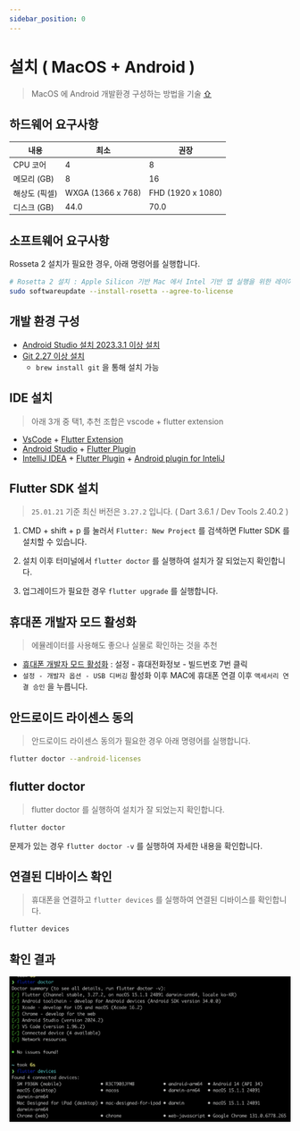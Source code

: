 ```yaml
---
sidebar_position: 0
---
```


# 설치 ( MacOS + Android )

> MacOS 에 Android 개발환경 구성하는 방법을 기술 [⇧](https://docs.flutter.dev/get-started/install/macos/mobile-android)

## 하드웨어 요구사항

| 내용          | 최소              | 권장              |
| ------------- | ----------------- | ----------------- |
| CPU 코어      | 4                 | 8                 |
| 메모리 (GB)   | 8                 | 16                |
| 해상도 (픽셀) | WXGA (1366 x 768) | FHD (1920 x 1080) |
| 디스크 (GB)   | 44.0              | 70.0              |

## 소프트웨어 요구사항

Rosseta 2 설치가 필요한 경우, 아래 명령어를 실행합니다.

```bash
# Rosetta 2 설치 : Apple Silicon 기반 Mac 에서 Intel 기반 앱 실행을 위한 레이어
sudo softwareupdate --install-rosetta --agree-to-license
```

## 개발 환경 구성

- [Android Studio 설치 2023.3.1 이상 설치](https://developer.android.com/studio/install#mac)
- [Git 2.27 이상 설치](https://formulae.brew.sh/formula/git)
  - `brew install git` 을 통해 설치 가능

## IDE 설치

> 아래 3개 중 택1, 추천 조합은 vscode + flutter extension

- [VsCode](https://code.visualstudio.com/docs/setup/mac) + [Flutter Extension](https://marketplace.visualstudio.com/items?itemName=Dart-Code.flutter)
- [Android Studio](https://developer.android.com/studio/install#mac) + [Flutter Plugin](https://plugins.jetbrains.com/plugin/9212-flutter)
- [IntelliJ IDEA](https://www.jetbrains.com/idea/download/#section=mac) + [Flutter Plugin](https://plugins.jetbrains.com/plugin/9212-flutter) + [Android plugin for InteliJ](https://plugins.jetbrains.com/plugin/22989-android)

## Flutter SDK 설치

> `25.01.21` 기준 최신 버전은 `3.27.2` 입니다. ( Dart 3.6.1 / Dev Tools 2.40.2 )

1. CMD + shift + p 를 눌러서 `Flutter: New Project` 를 검색하면 Flutter SDK 를 설치할 수 있습니다.

2. 설치 이후 터미널에서 `flutter doctor` 를 실행하여 설치가 잘 되었는지 확인합니다.

3. 업그레이드가 필요한 경우 `flutter upgrade` 를 실행합니다.

## 휴대폰 개발자 모드 활성화

> 에뮬레이터를 사용해도 좋으나 실물로 확인하는 것을 추천

- [휴대폰 개발자 모드 활성화](https://developer.android.com/studio/debug/dev-options?hl=ko) : 설정 - 휴대전화정보 - 빌드번호 7번 클릭
- `설정 - 개발자 옵션 - USB 디버깅` 활성화 이후 MAC에 휴대폰 연결 이후 `액세서리 연결 승인` 을 누릅니다.

## 안드로이드 라이센스 동의

> 안드로이드 라이센스 동의가 필요한 경우 아래 명령어를 실행합니다.

```bash
flutter doctor --android-licenses
```

## flutter doctor

> flutter doctor 를 실행하여 설치가 잘 되었는지 확인합니다.

```bash
flutter doctor
```

문제가 있는 경우 `flutter doctor -v` 를 실행하여 자세한 내용을 확인합니다.

## 연결된 디바이스 확인

> 휴대폰을 연결하고 `flutter devices` 를 실행하여 연결된 디바이스를 확인합니다.

```bash
flutter devices
```

## 확인 결과

![01-result](images/01.png)
